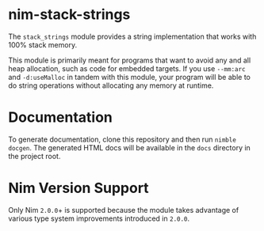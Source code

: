 # nim-stack-strings

The `stack_strings` module provides a string implementation that works with 100% stack memory.

This module is primarily meant for programs that want to avoid any and all heap allocation, such as code for embedded targets.
If you use `--mm:arc` and `-d:useMalloc` in tandem with this module, your program will be able to do string operations without allocating any memory at runtime.

# Documentation

To generate documentation, clone this repository and then run `nimble docgen`.
The generated HTML docs will be available in the `docs` directory in the project root.

# Nim Version Support

Only Nim `2.0.0`+ is supported because the module takes advantage of various type system improvements introduced in `2.0.0`.
